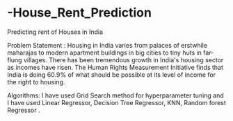 # -House_Rent_Prediction
Predicting rent of Houses in India 

Problem Statement :
Housing in India varies from palaces of erstwhile maharajas to modern apartment buildings in big cities to tiny huts in far-flung villages. There has been tremendous growth in India's housing sector as incomes have risen. The Human Rights Measurement Initiative finds that India is doing 60.9% of what should be possible at its level of income for the right to housing.

Algorithms:
 I have used Grid Search method for hyperparameter tuning and I have used Linear Regressor, Decision Tree Regressor, KNN, Random forest Regressor .
